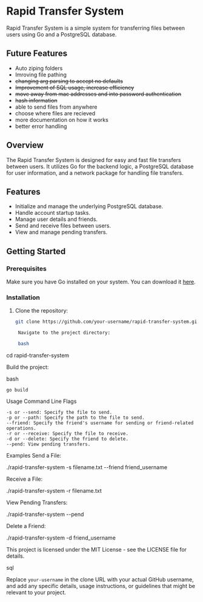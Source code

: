 # Rapid Transfer System

Rapid Transfer System is a simple system for transferring files between users using Go and a PostgreSQL database.

## Future Features

- Auto ziping folders
- Imroving file pathing
- ~~changing arg parsing to accept no defaults~~
- ~~Improvement of SQL usage, increase efficiency~~
- ~~move away from mac addresses and into password authentication~~
- ~~hash information~~
- able to send files from anywhere
- choose where files are recieved
- more documentation on how it works
- better error handling

## Overview

The Rapid Transfer System is designed for easy and fast file transfers between users. It utilizes Go for the backend logic, a PostgreSQL database for user information, and a network package for handling file transfers.

## Features

- Initialize and manage the underlying PostgreSQL database.
- Handle account startup tasks.
- Manage user details and friends.
- Send and receive files between users.
- View and manage pending transfers.

## Getting Started

### Prerequisites

Make sure you have Go installed on your system. You can download it [here](https://golang.org/dl/).

### Installation

1. Clone the repository:

   ```bash
   git clone https://github.com/your-username/rapid-transfer-system.git

    Navigate to the project directory:

    bash
   ```

cd rapid-transfer-system

Build the project:

bash

    go build

Usage
Command Line Flags

    -s or --send: Specify the file to send.
    -p or --path: Specify the path to the file to send.
    --friend: Specify the friend's username for sending or friend-related operations.
    -r or --receive: Specify the file to receive.
    -d or --delete: Specify the friend to delete.
    --pend: View pending transfers.

Examples
Send a File:

./rapid-transfer-system -s filename.txt --friend friend_username

Receive a File:

./rapid-transfer-system -r filename.txt

View Pending Transfers:

./rapid-transfer-system --pend

Delete a Friend:

./rapid-transfer-system -d friend_username

This project is licensed under the MIT License - see the LICENSE file for details.

sql

Replace `your-username` in the clone URL with your actual GitHub username, and add any specific details, usage instructions, or guidelines that might be relevant to your project.
